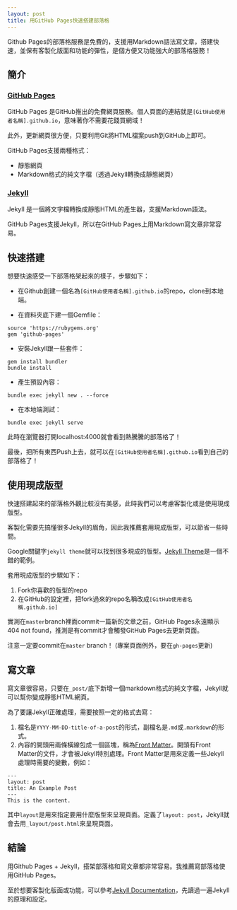 ```yaml
---
layout: post
title: 用GitHub Pages快速搭建部落格
---
```


Github Pages的部落格服務是免費的，支援用Markdown語法寫文章，搭建快速，並保有客製化版面和功能的彈性，是個方便又功能強大的部落格服務！

## 簡介

### [GitHub Pages](https://pages.github.com/)

GitHub Pages 是GitHub推出的免費網頁服務。個人頁面的連結就是`[GitHub使用者名稱].github.io`，意味著你不需要花錢買網域！

此外，更新網頁很方便，只要利用Git將HTML檔案push到GitHub上即可。

GitHub Pages支援兩種格式：

* 靜態網頁
* Markdown格式的純文字檔（透過Jekyll轉換成靜態網頁）

### [Jekyll](https://jekyllrb.com/)

Jekyll 是一個將文字檔轉換成靜態HTML的產生器，支援Markdown語法。

GitHub Pages支援Jekyll，所以在GitHub Pages上用Markdown寫文章非常容易。

## 快速搭建

想要快速感受一下部落格架起來的樣子，步驟如下：

* 在Github創建一個名為`[GitHub使用者名稱].github.io`的repo，clone到本地端。

* 在資料夾底下建一個Gemfile：

```
source 'https://rubygems.org'
gem 'github-pages'
```

* 安裝Jekyll跟一些套件：

```
gem install bundler
bundle install
```

* 產生預設內容：

```
bundle exec jekyll new . --force
```

* 在本地端測試：

```
bundle exec jekyll serve
```

此時在瀏覽器打開localhost:4000就會看到熱騰騰的部落格了！

最後，把所有東西Push上去，就可以在`[GitHub使用者名稱].github.io`看到自己的部落格了！

## 使用現成版型

快速搭建起來的部落格外觀比較沒有美感，此時我們可以考慮客製化或是使用現成版型。

客製化需要先搞懂很多Jekyll的眉角，因此我推薦套用現成版型，可以節省一些時間。

Google關鍵字`jekyll theme`就可以找到很多現成的版型。[Jekyll Theme](http://jekyllthemes.org/)是一個不錯的範例。

套用現成版型的步驟如下：

1. Fork你喜歡的版型的repo
2. 在GitHub的設定裡，把fork過來的repo名稱改成`[GitHub使用者名稱.github.io]`

實測在`master`branch裡面commit一篇新的文章之前，GitHub Pages永遠顯示404 not found，推測是有commit才會觸發GitHub Pages去更新頁面。

注意一定要commit在`master` branch！ (專案頁面例外，要在`gh-pages`更新)

## 寫文章

寫文章很容易，只要在`_post/`底下新增一個markdown格式的純文字檔，Jekyll就可以幫你變成靜態HTML網頁。

為了要讓Jekyll正確處理，需要按照一定的格式去寫：

1. 檔名是`YYYY-MM-DD-title-of-a-post`的形式，副檔名是`.md`或`.markdown`的形式。
2. 內容的開頭用兩條橫線包成一個區塊，稱為[Front Matter](https://jekyllrb.com/docs/frontmatter/)。開頭有Front Matter的文件，才會被Jekyll特別處理。Front Matter是用來定義一些Jekyll處理時需要的變數，例如：

```
---
layout: post
title: An Example Post
---
This is the content.
```

其中`layout`是用來指定要用什麼版型來呈現頁面。定義了`layout: post`，Jekyll就會去用`_layout/post.html`來呈現頁面。

## 結論

用Github Pages + Jekyll，搭架部落格和寫文章都非常容易。我推薦寫部落格使用GitHub Pages。

至於想要客製化版面或功能，可以參考[Jekyll Documentation](https://jekyllrb.com/docs/home/)，先讀過一遍Jekyll的原理和設定。
